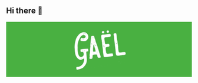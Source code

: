 ## Hi there 👋
  <img src="https://raw.githubusercontent.com/gaeljacquin/gaeljacquin/main/gh-header.png" alt="Gaël's banner with logo">

<!--
**gaeljacquin/gaeljacquin** is a ✨ _special_ ✨ repository because its `README.md` (this file) appears on your GitHub profile.

Here are some ideas to get you started:

- 🔭 I’m currently working on ...
- 🌱 I’m currently learning ...
- 👯 I’m looking to collaborate on ...
- 🤔 I’m looking for help with ...
- 💬 Ask me about ...
- 📫 How to reach me: ...
- 😄 Pronouns: ...
- ⚡ Fun fact: ...
-->
